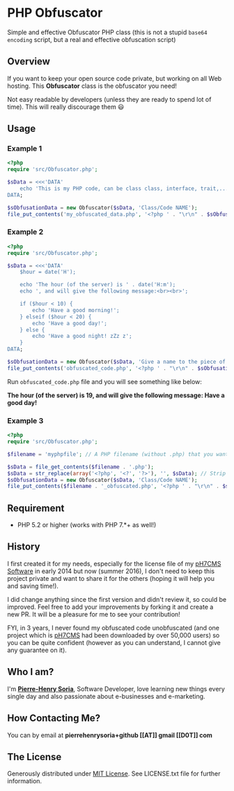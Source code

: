 # PHP Obfuscator

Simple and effective Obfuscator PHP class (this is not a stupid `base64 encoding` script, but a real and effective obfuscation script)


## Overview

If you want to keep your open source code private, but working on all Web hosting. This **Obfuscator** class is the obfuscator you need!

Not easy readable by developers (unless they are ready to spend lot of time). This will really discourage them :smiley:


## Usage

### Example 1

```PHP
<?php
require 'src/Obfuscator.php';

$sData = <<<'DATA'
    echo 'This is my PHP code, can be class class, interface, trait,... in PHP 5, 7, 7.2, ..., etc.';
DATA;

$sObfusationData = new Obfuscator($sData, 'Class/Code NAME');
file_put_contents('my_obfuscated_data.php', '<?php ' . "\r\n" . $sObfusationData);
```

### Example 2

```PHP
<?php
require 'src/Obfuscator.php';

$sData = <<<'DATA'
    $hour = date('H');

    echo 'The hour (of the server) is ' . date('H:m');
    echo ', and will give the following message:<br><br>';

    if ($hour < 10) {
        echo 'Have a good morning!';
    } elseif ($hour < 20) {
        echo 'Have a good day!';
    } else {
        echo 'Have a good night! zZz z';
    }
DATA;

$sObfusationData = new Obfuscator($sData, 'Give a name to the piece of code you want to obfuscate');
file_put_contents('obfuscated_code.php', '<?php ' . "\r\n" . $sObfusationData);
```

Run `obfuscated_code.php` file and you will see something like below:

**The hour (of the server) is 19, and will give the following message: Have a good day!**


### Example 3

```PHP
<?php
require 'src/Obfuscator.php';

$filename = 'myphpfile'; // A PHP filename (without .php) that you want to obfuscate

$sData = file_get_contents($filename . '.php');
$sData = str_replace(array('<?php', '<?', '?>'), '', $sData); // Strip PHP open/close tags
$sObfusationData = new Obfuscator($sData, 'Class/Code NAME');
file_put_contents($filename . '_obfuscated.php', '<?php ' . "\r\n" . $sObfusationData);
```


## Requirement

* PHP 5.2 or higher (works with PHP 7.*+ as well!)


## History

I first created it for my needs, especially for the license file of my [pH7CMS Software](https://github.com/pH7Software/pH7-Social-Dating-CMS) in early 2014 but now (summer 2016), I don't need to keep this project private and want to share it for the others (hoping it will help you and saving time!).

I did change anything since the first version and didn't review it, so could be improved. Feel free to add your improvements by forking it and create a new PR. It will be a pleasure for me to see your contribution!


FYI, in 3 years, I never found my obfuscated code unobfuscated (and one project which is [pH7CMS](https://sourceforge.net/p/ph7socialdating) had been downloaded by over 50,000 users) so you can be quite confident (however as you can understand, I cannot give any guarantee on it).


## Who I am?

I'm **[Pierre-Henry Soria](http://ph7.me)**, Software Developer, love learning new things every single day and also passionate about e-businesses and e-marketing.


## How Contacting Me?

You can by email at **pierrehenrysoria+github [[AT]] gmail [[D0T]] com**


## The License

Generously distributed under [MIT License](http://opensource.org/licenses/mit-license.php). See LICENSE.txt file for further information.
